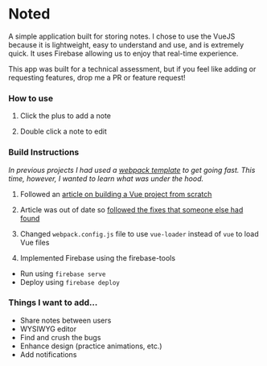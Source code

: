# Noted

A simple application built for storing notes. I chose to use the VueJS because it is lightweight, easy to understand and use, and is extremely quick. It uses Firebase allowing us to enjoy that real-time experience.

This app was built for a technical assessment, but if you feel like adding or requesting features, drop me a PR or feature request!

### How to use

1. Click the plus to add a note

2. Double click a note to edit

### Build Instructions

_In previous projects I had used a [webpack template](https://github.com/vuejs-templates/webpack) to get going fast. This time, however, I wanted to learn what was under the hood._

1. Followed an [article on building a Vue project from scratch](https://skyronic.com/blog/vue-project-scratch)

2. Article was out of date so [followed the fixes that someone else had found](https://gist.github.com/mjhanninen/d9cb707c6419588f36b93a936470aeae)

3. Changed `webpack.config.js` file to use `vue-loader` instead of `vue` to load Vue files

4. Implemented Firebase using the firebase-tools
  * Run using `firebase serve`
  * Deploy using `firebase deploy`

### Things I want to add...

* Share notes between users
* WYSIWYG editor
* Find and crush the bugs
* Enhance design (practice animations, etc.)
* Add notifications
